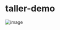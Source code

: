 # taller-demo

![image](https://github.com/user-attachments/assets/d7394f82-9ac4-4569-bc32-91cc7e3920a2)
